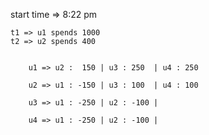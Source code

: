 start time => 8:22 pm

    t1 => u1 spends 1000
    t2 => u2 spends 400


        u1 => u2 :  150 | u3 : 250  | u4 : 250

        u2 => u1 : -150 | u3 : 100  | u4 : 100

        u3 => u1 : -250 | u2 : -100 |

        u4 => u1 : -250 | u2 : -100 |